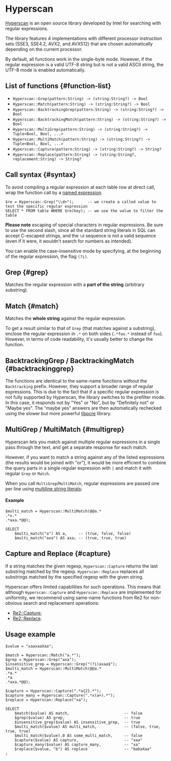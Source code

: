# Hyperscan

[Hyperscan](https://www.hyperscan.io) is an open source library developed by Intel for searching with regular expressions.

The library features 4 implementations with different processor instruction sets (SSE3, SSE4.2, AVX2, and AVX512) that are chosen automatically depending on the current processor.

By default, all functions work in the single-byte mode. However, if the regular expression is a valid UTF-8 string but is not a valid ASCII string, the UTF-8 mode is enabled automatically.

## List of functions {#function-list}

* `Hyperscan::Grep(pattern:String) -> (string:String?) -> Bool`
* `Hyperscan::Match(pattern:String) -> (string:String?) -> Bool`
* `Hyperscan::BacktrackingGrep(pattern:String) -> (string:String?) -> Bool`
* `Hyperscan::BacktrackingMatch(pattern:String) -> (string:String?) -> Bool`
* `Hyperscan::MultiGrep(pattern:String) -> (string:String?) -> Tuple<Bool, Bool, ...>`
* `Hyperscan::MultiMatch(pattern:String) -> (string:String?) -> Tuple<Bool, Bool, ...>`
* `Hyperscan::Capture(pattern:String) -> (string:String?) -> String?`
* `Hyperscan::Replace(pattern:String) -> (string:String?, replacement:String) -> String?`

## Call syntax {#syntax}

To avoid compiling a regular expression at each table row at direct call, wrap the function call by a [named expression](../../syntax/expressions.md#named-nodes).

```yql
$re = Hyperscan::Grep("\\d+");      -- we create a called value to test the specific regular expression
SELECT * FROM table WHERE $re(key); -- we use the value to filter the table
```

**Please note** escaping of special characters in regular expressions. Be sure to use the second slash, since all the standard string literals in SQL can accept C-escaped strings, and the `\d` sequence is not a valid sequence (even if it were, it wouldn't search for numbers as intended).


You can enable the case-insensitive mode by specifying, at the beginning of the regular expression, the flag `(?i)`.

## Grep {#grep}

Matches the regular expression with a **part of the string** (arbitrary substring).

## Match {#match}

Matches the **whole string** against the regular expression.


To get a result similar to that of `Grep` (that matches against a substring), enclose the regular expression in `.*` on both sides (`.*foo.*` instead of `foo`). However, in terms of code readability, it's usually better to change the function.

## BacktrackingGrep / BacktrackingMatch {#backtrackinggrep}

The functions are identical to the same-name functions without the `Backtracking` prefix. However, they support a broader range of regular expressions. This is due to the fact that if a specific regular expression is not fully supported by Hyperscan, the library switches to the prefilter mode. In this case, it responds not by "Yes" or "No", but by "Definitely not" or "Maybe yes". The "maybe yes" answers are then automatically rechecked using the slower but more powerful [libpcre](https://www.pcre.org) library.

## MultiGrep / MultiMatch {#multigrep}

Hyperscan lets you match against multiple regular expressions in a single pass through the text, and get a separate response for each match.


However, if you want to match a string against any of the listed expressions (the results would be joined with "or"), it would be more efficient to combine the query parts in a single regular expression with `|` and match it with regular `Grep` or `Match`.

When you call `MultiGrep`/`MultiMatch`, regular expressions are passed one per line using [multiline string literals](../../syntax/expressions.md#named-nodes):

#### Example

```yql
$multi_match = Hyperscan::MultiMatch(@@a.*
.*x.*
.*axa.*@@);

SELECT
    $multi_match("a") AS a,     -- (true, false, false)
    $multi_match("axa") AS axa; -- (true, true, true)
```

## Capture and Replace {#capture}

If a string matches the given regexp, `Hyperscan::Capture` returns the last substring matched by the regexp. `Hyperscan::Replace` replaces all substrings matched by the specified regexp with the given string.

Hyperscan offers limited capabilities for such operations. This means that although `Hyperscan::Capture` and `Hyperscan::Replace` are implemented for uniformity, we recommend using same-name functions from Re2 for non-obvious search and replacement operations:

* [Re2::Capture](re2.md#capture);
* [Re2::Replace](re2.md#replace).


## Usage example

```yql
$value = "xaaxaaXaa";

$match = Hyperscan::Match("a.*");
$grep = Hyperscan::Grep("axa");
$insensitive_grep = Hyperscan::Grep("(?i)axaa$");
$multi_match = Hyperscan::MultiMatch(@@a.*
.*a.*
.*a
.*axa.*@@);

$capture = Hyperscan::Capture(".*a{2}.*");
$capture_many = Hyperscan::Capture(".*x(a+).*");
$replace = Hyperscan::Replace("xa");

SELECT
    $match($value) AS match,                        -- false
    $grep($value) AS grep,                          -- true
    $insensitive_grep($value) AS insensitive_grep,  -- true
    $multi_match($value) AS multi_match,            -- (false, true, true, true)
    $multi_match($value).0 AS some_multi_match,     -- false
    $capture($value) AS capture,                    -- "xaa"
    $capture_many($value) AS capture_many,          -- "xa"
    $replace($value, "b") AS replace                -- "babaXaa"
;
```
